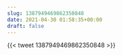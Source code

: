 ```yaml
---
slug: 1387949469862350848
date: 2021-04-30 01:58:35+00:00
draft: false
---
```


{{< tweet 1387949469862350848 >}}
